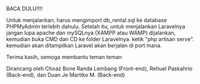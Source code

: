 BACA DULU!!!!

Untuk menjalankan, harus mengimport db_rental.sql ke database PHPMyAdmin terlebih dahulu.
Setelah itu, untuk menjalankan Laravelnya jangan lupa apache dan mySQLnya (XAMPP atau WAMP) dijalankan, kemudian buka CMD dan CD ke folder Laravelnya. ketik "php artisan serve". kemudian akan ditampilkan Laravel akan berjalan di port mana.




Terima kasih, semoga membantu teman teman


Dirancang oleh
Choaz Bone Randa Lembang (Front-end),
Rehuel Paskahrio (Back-end), dan
Duan Je Martiko M. (Back-end)
